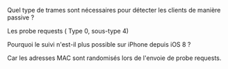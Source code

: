 Quel type de trames sont nécessaires pour détecter les clients de manière passive ? 

Les probe requests ( Type 0, sous-type 4) 

Pourquoi le suivi n'est-il plus possible sur iPhone depuis iOS 8 ? 

Car les adresses MAC sont randomisés lors de l'envoie de probe requests.
